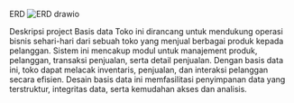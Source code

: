 ERD
![ERD drawio](https://github.com/loisee-cloud/UAS_BDL/assets/173968345/a6784eea-5481-40f7-9de0-6f87efac9754)

Deskripsi project
Basis data Toko ini dirancang untuk mendukung operasi bisnis sehari-hari dari sebuah toko yang menjual berbagai produk kepada pelanggan. 
Sistem ini mencakup modul untuk manajement produk, pelanggan, transaksi penjualan, serta detail penjualan.
Dengan basis data ini, toko dapat melacak inventaris, penjualan, dan interaksi pelanggan secara efisien.
Desain basis data ini memfasilitasi penyimpanan data yang terstruktur, integritas data, serta kemudahan akses dan analisis.
